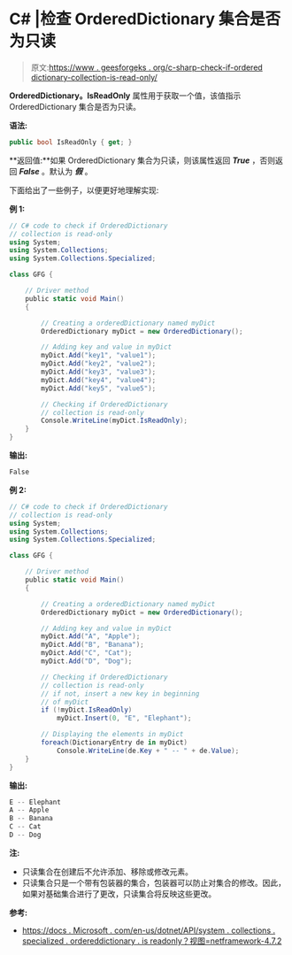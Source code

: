 # C# |检查 OrderedDictionary 集合是否为只读

> 原文:[https://www . geesforgeks . org/c-sharp-check-if-ordered dictionary-collection-is-read-only/](https://www.geeksforgeeks.org/c-sharp-check-if-ordereddictionary-collection-is-read-only/)

**OrderedDictionary。IsReadOnly** 属性用于获取一个值，该值指示 OrderedDictionary 集合是否为只读。

**语法:**

```cs
public bool IsReadOnly { get; }

```

**返回值:**如果 OrderedDictionary 集合为只读，则该属性返回 ***True*** ，否则返回 ***False*** 。默认为 ***假*** 。

下面给出了一些例子，以便更好地理解实现:

**例 1:**

```cs
// C# code to check if OrderedDictionary
// collection is read-only
using System;
using System.Collections;
using System.Collections.Specialized;

class GFG {

    // Driver method
    public static void Main()
    {

        // Creating a orderedDictionary named myDict
        OrderedDictionary myDict = new OrderedDictionary();

        // Adding key and value in myDict
        myDict.Add("key1", "value1");
        myDict.Add("key2", "value2");
        myDict.Add("key3", "value3");
        myDict.Add("key4", "value4");
        myDict.Add("key5", "value5");

        // Checking if OrderedDictionary
        // collection is read-only
        Console.WriteLine(myDict.IsReadOnly);
    }
}
```

**输出:**

```cs
False

```

**例 2:**

```cs
// C# code to check if OrderedDictionary
// collection is read-only
using System;
using System.Collections;
using System.Collections.Specialized;

class GFG {

    // Driver method
    public static void Main()
    {

        // Creating a orderedDictionary named myDict
        OrderedDictionary myDict = new OrderedDictionary();

        // Adding key and value in myDict
        myDict.Add("A", "Apple");
        myDict.Add("B", "Banana");
        myDict.Add("C", "Cat");
        myDict.Add("D", "Dog");

        // Checking if OrderedDictionary
        // collection is read-only
        // if not, insert a new key in beginning
        // of myDict
        if (!myDict.IsReadOnly)
            myDict.Insert(0, "E", "Elephant");

        // Displaying the elements in myDict
        foreach(DictionaryEntry de in myDict)
            Console.WriteLine(de.Key + " -- " + de.Value);
    }
}
```

**输出:**

```cs
E -- Elephant
A -- Apple
B -- Banana
C -- Cat
D -- Dog

```

**注:**

*   只读集合在创建后不允许添加、移除或修改元素。
*   只读集合只是一个带有包装器的集合，包装器可以防止对集合的修改。因此，如果对基础集合进行了更改，只读集合将反映这些更改。

**参考:**

*   [https://docs . Microsoft . com/en-us/dotnet/API/system . collections . specialized . ordereddictionary . is readonly？视图=netframework-4.7.2](https://docs.microsoft.com/en-us/dotnet/api/system.collections.specialized.ordereddictionary.isreadonly?view=netframework-4.7.2)